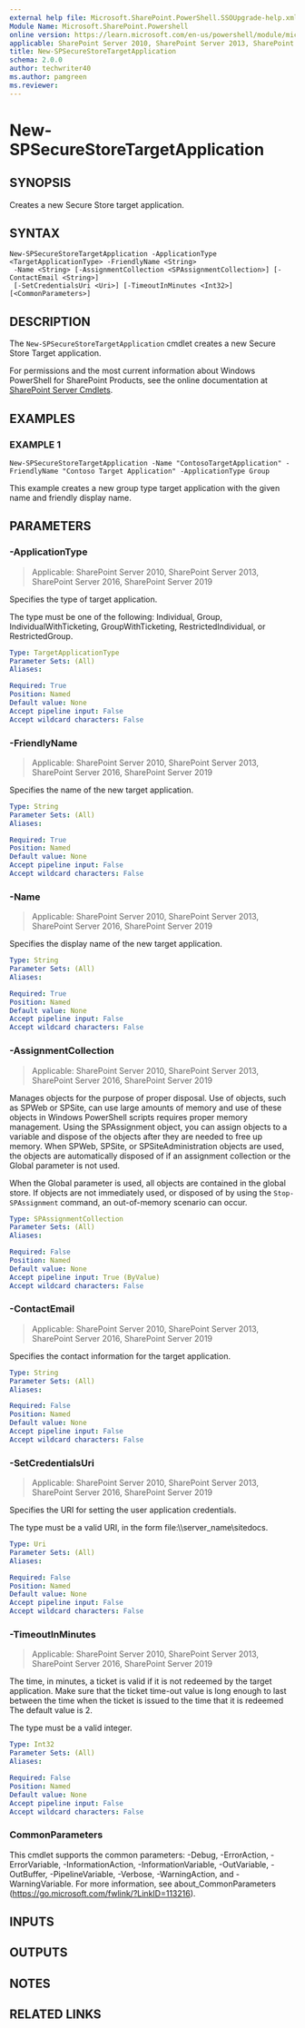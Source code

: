 ```yaml
---
external help file: Microsoft.SharePoint.PowerShell.SSOUpgrade-help.xml
Module Name: Microsoft.SharePoint.Powershell
online version: https://learn.microsoft.com/en-us/powershell/module/microsoft.sharepoint.powershell/new-spsecurestoretargetapplication
applicable: SharePoint Server 2010, SharePoint Server 2013, SharePoint Server 2016, SharePoint Server 2019
title: New-SPSecureStoreTargetApplication
schema: 2.0.0
author: techwriter40
ms.author: pamgreen
ms.reviewer:
---
```


# New-SPSecureStoreTargetApplication

## SYNOPSIS
Creates a new Secure Store target application.

## SYNTAX

```
New-SPSecureStoreTargetApplication -ApplicationType <TargetApplicationType> -FriendlyName <String>
 -Name <String> [-AssignmentCollection <SPAssignmentCollection>] [-ContactEmail <String>]
 [-SetCredentialsUri <Uri>] [-TimeoutInMinutes <Int32>] [<CommonParameters>]
```

## DESCRIPTION
The `New-SPSecureStoreTargetApplication` cmdlet creates a new Secure Store Target application.

For permissions and the most current information about Windows PowerShell for SharePoint Products, see the online documentation at [SharePoint Server Cmdlets](https://learn.microsoft.com/powershell/sharepoint/sharepoint-server/sharepoint-server-cmdlets).

## EXAMPLES

### EXAMPLE 1
```
New-SPSecureStoreTargetApplication -Name "ContosoTargetApplication" -FriendlyName "Contoso Target Application" -ApplicationType Group
```

This example creates a new group type target application with the given name and friendly display name.

## PARAMETERS

### -ApplicationType

> Applicable: SharePoint Server 2010, SharePoint Server 2013, SharePoint Server 2016, SharePoint Server 2019

Specifies the type of target application.

The type must be one of the following: Individual, Group, IndividualWithTicketing, GroupWithTicketing, RestrictedIndividual, or RestrictedGroup.

```yaml
Type: TargetApplicationType
Parameter Sets: (All)
Aliases:

Required: True
Position: Named
Default value: None
Accept pipeline input: False
Accept wildcard characters: False
```

### -FriendlyName

> Applicable: SharePoint Server 2010, SharePoint Server 2013, SharePoint Server 2016, SharePoint Server 2019

Specifies the name of the new target application.

```yaml
Type: String
Parameter Sets: (All)
Aliases:

Required: True
Position: Named
Default value: None
Accept pipeline input: False
Accept wildcard characters: False
```

### -Name

> Applicable: SharePoint Server 2010, SharePoint Server 2013, SharePoint Server 2016, SharePoint Server 2019

Specifies the display name of the new target application.

```yaml
Type: String
Parameter Sets: (All)
Aliases:

Required: True
Position: Named
Default value: None
Accept pipeline input: False
Accept wildcard characters: False
```

### -AssignmentCollection

> Applicable: SharePoint Server 2010, SharePoint Server 2013, SharePoint Server 2016, SharePoint Server 2019

Manages objects for the purpose of proper disposal.
Use of objects, such as SPWeb or SPSite, can use large amounts of memory and use of these objects in Windows PowerShell scripts requires proper memory management.
Using the SPAssignment object, you can assign objects to a variable and dispose of the objects after they are needed to free up memory.
When SPWeb, SPSite, or SPSiteAdministration objects are used, the objects are automatically disposed of if an assignment collection or the Global parameter is not used.

When the Global parameter is used, all objects are contained in the global store.
If objects are not immediately used, or disposed of by using the `Stop-SPAssignment` command, an out-of-memory scenario can occur.

```yaml
Type: SPAssignmentCollection
Parameter Sets: (All)
Aliases:

Required: False
Position: Named
Default value: None
Accept pipeline input: True (ByValue)
Accept wildcard characters: False
```

### -ContactEmail

> Applicable: SharePoint Server 2010, SharePoint Server 2013, SharePoint Server 2016, SharePoint Server 2019

Specifies the contact information for the target application.

```yaml
Type: String
Parameter Sets: (All)
Aliases:

Required: False
Position: Named
Default value: None
Accept pipeline input: False
Accept wildcard characters: False
```

### -SetCredentialsUri

> Applicable: SharePoint Server 2010, SharePoint Server 2013, SharePoint Server 2016, SharePoint Server 2019

Specifies the URI for setting the user application credentials.

The type must be a valid URI, in the form file:\\\\server_name\sitedocs.

```yaml
Type: Uri
Parameter Sets: (All)
Aliases:

Required: False
Position: Named
Default value: None
Accept pipeline input: False
Accept wildcard characters: False
```

### -TimeoutInMinutes

> Applicable: SharePoint Server 2010, SharePoint Server 2013, SharePoint Server 2016, SharePoint Server 2019

The time, in minutes, a ticket is valid if it is not redeemed by the target application.
Make sure that the ticket time-out value is long enough to last between the time when the ticket is issued to the time that it is redeemed The default value is 2.

The type must be a valid integer.

```yaml
Type: Int32
Parameter Sets: (All)
Aliases:

Required: False
Position: Named
Default value: None
Accept pipeline input: False
Accept wildcard characters: False
```

### CommonParameters
This cmdlet supports the common parameters: -Debug, -ErrorAction, -ErrorVariable, -InformationAction, -InformationVariable, -OutVariable, -OutBuffer, -PipelineVariable, -Verbose, -WarningAction, and -WarningVariable. For more information, see about_CommonParameters (https://go.microsoft.com/fwlink/?LinkID=113216).

## INPUTS

## OUTPUTS

## NOTES

## RELATED LINKS
